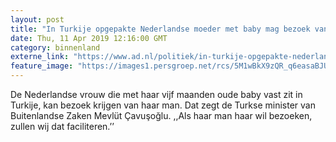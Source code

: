 ```yaml
---
layout: post
title: "In Turkije opgepakte Nederlandse moeder met baby mag bezoek van man"
date: Thu, 11 Apr 2019 12:16:00 GMT
category: binnenland
externe_link: "https://www.ad.nl/politiek/in-turkije-opgepakte-nederlandse-moeder-met-baby-mag-bezoek-van-man~afbd4bd7/"
feature_image: "https://images1.persgroep.net/rcs/5M1wBkX9zQR_q6easaBJU1vDfWo/diocontent/145305710/_fitwidth/400/?appId=21791a8992982cd8da851550a453bd7f&quality=0.7"
---
```


De Nederlandse vrouw die met haar vijf maanden oude baby vast zit in Turkije, kan bezoek krijgen van haar man. Dat zegt de Turkse minister van Buitenlandse Zaken Mevlüt Çavuşoğlu. ,,Als haar man haar wil bezoeken, zullen wij dat faciliteren.’’
